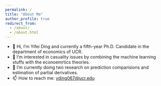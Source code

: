 ```yaml
---
permalink: /
title: "About Me"
author_profile: true
redirect_from: 
  - /about/
  - /about.html
---
```


- 👋 Hi, I’m Yifei Ding and currently a fifth-year Ph.D. Candidate in the department of economics of UCR.
- 👀 I’m interested in casuality issues by combining the machine learning stuffs with the econoemrtics theories.
- 🌱 I’m currently doing two research on prediction comparisions and estimation of partial derivatives.
- 📫 How to reach me: yding067@ucr.edu 
